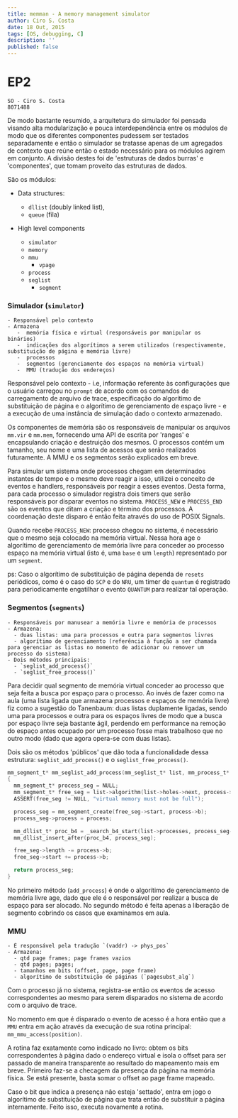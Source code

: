 ```yaml
---
title: memman - A memory management simulator
author: Ciro S. Costa
date: 18 Out, 2015
tags: [OS, debugging, C]
description: ''
published: false
---
```


# EP2

```slide
SO - Ciro S. Costa
8071488
```

De modo bastante resumido, a arquitetura do simulador foi pensada visando alta modularização e pouca interdependência entre os módulos de modo que os diferentes componentes pudessem ser testados separadamente e então o simulador se tratasse apenas de um agregados de contexto que reúne então o estado necessário para os módulos agirem em conjunto. A divisão destes foi de 'estruturas de dados burras' e 'componentes', que tomam proveito das estruturas de dados.

São os módulos:

- Data structures:
  - `dllist` (doubly linked list),
  - `queue` (fila)

- High level components
  - `simulator`
  - `memory`
  - `mmu `
    - `vpage`
  - `process`
  - `seglist`
    - `segment`


### Simulador (`simulator`)

```slide
- Responsável pelo contexto
- Armazena
   -  memória física e virtual (responsáveis por manipular os binários)
   -  indicações dos algorítimos a serem utilizados (respectivamente, substituição de página e memória livre)
   -  processos
   -  segmentos (gerenciamente dos espaços na memória virtual)
   -  MMU (tradução dos endereços)
```

Responsável pelo contexto - i.e, informação referente às configurações que o usuário carregou no `prompt` de acordo com os comandos de carregamento de arquivo de trace, especificação do algorítimo de substituição de página e o algorítimo de gerenciamento de espaço livre - e a execução de uma instância de simulação dado o contexto armazenado.

Os componentes de memória são os responsáveis de manipular os arquivos `mm.vir` e `mm.mem`, fornecendo uma API de escrita por 'ranges' e encapsulando criação e destruição dos mesmos. O processos contém um tamanho, seu nome e uma lista de acessos que serão realizados futuramente. A MMU e os segmentos serão explicados em breve.

Para simular um sistema onde processos chegam em determinados instantes de tempo e o mesmo deve reagir a isso, utilizei o conceito de eventos e handlers, responsáveis por reagir a esses eventos. Desta forma, para cada processo o simulador registra dois timers que serão responsáveis por disparar eventos no sistema. `PROCESS_NEW` e `PROCESS_END` são os eventos que ditam a criação e término dos processos. A coordenação deste disparo é então feita através do uso de POSIX Signals.

Quando recebe `PROCESS_NEW`: processo chegou no sistema, é necessário que o mesmo seja colocado na memória virtual. Nessa hora age o algorítimo de gerenciamento de memória livre para conceder ao processo espaço na memória virtual (isto é, uma `base` e um `length`) representado por um `segment`.

ps: Caso o algorítimo de substituição de página dependa de `resets` periódicos, como é o caso do `SCP` e do `NRU`, um timer de `quantum` é registrado para periodicamente engatilhar o evento `QUANTUM` para realizar tal operação.


### Segmentos (`segments`)

```slide
- Responsáveis por manusear a memória livre e memória de processos
- Armazena:
  - duas listas: uma para processos e outra para segmentos livres
  - algorítimo de gerenciamento (referência à função a ser chamada para gerenciar as listas no momento de adicionar ou remover um processo do sistema)
- Dois métodos principais:
  - `seglist_add_process()`
  - `seglist_free_process()`
```

Para decidir qual segmento de memória virtual conceder ao processo que seja feita a busca por espaço para o processo. Ao invés de fazer como na aula (uma lista ligada que armazena processos e espaços de memória livre) fiz como a sugestão do Tanenbaum: duas listas duplamente ligadas, sendo uma para processos e outra para os espaços livres de modo que a busca por espaço livre seja bastante ágil, perdendo em performance na remoção do espaço antes ocupado por um processo fosse mais trabalhoso que no outro modo (dado que agora opera-se com duas listas).

Dois são os métodos 'públicos' que dão toda a funcionalidade dessa estrutura: `seglist_add_process()` e o `seglist_free_process()`.


```c
mm_segment_t* mm_seglist_add_process(mm_seglist_t* list, mm_process_t* process)
{
  mm_segment_t* process_seg = NULL;
  mm_segment_t* free_seg = list->algorithm(list->holes->next, process->b);
  ASSERT(free_seg != NULL, "virtual memory must not be full");

  process_seg = mm_segment_create(free_seg->start, process->b);
  process_seg->process = process;

  mm_dllist_t* proc_b4 = _search_b4_start(list->processes, process_seg->start);
  mm_dllist_insert_after(proc_b4, process_seg);

  free_seg->length -= process->b;
  free_seg->start += process->b;

  return process_seg;
}
```

No primeiro método (`add_process`) é onde o algorítimo de gerenciamento de memória livre age, dado que ele é o responsável por realizar a busca de espaço para ser alocado. No segundo método é feita apenas a liberação de segmento cobrindo os casos que examinamos em aula.


### MMU

```
- É responsável pela tradução `(vaddr) -> phys_pos`
- Armazena:
  - qtd page frames; page frames vazios
  - qtd pages; pages;
  - tamanhos em bits (offset, page, page frame)
  - algorítimo de substituição de páginas (`pagesubst_alg`)
```

Com o processo já no sistema, registra-se então os eventos de acesso correspondentes ao mesmo para serem disparados no sistema de acordo com o arquivo de trace.

No momento em que é disparado o evento de acesso é a hora então que a `MMU` entra em ação através da execução de sua rotina principal: `mm_mmu_access(position)`.

A rotina faz exatamente como indicado no livro: obtem os bits correspondentes à página dado o endereço virtual e isola o offset para ser passado de maneira transparente ao resultado do mapeamento mais em breve. Primeiro faz-se a checagem da presença da página na memória física. Se está presente, basta somar o offset ao page frame mapeado.

Caso o bit que indica a presença não esteja 'settado', entra em jogo o algorítimo de substituição de página que trata então de substituir a página internamente. Feito isso, executa novamente a rotina.

